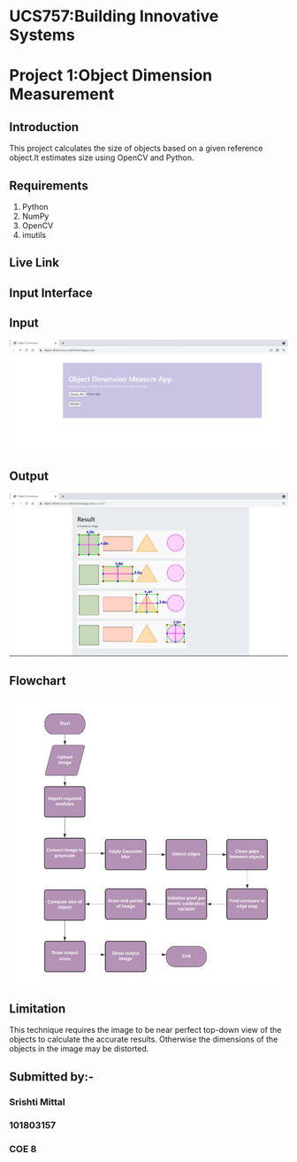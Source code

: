 # UCS757:Building Innovative Systems
# Project 1:Object Dimension Measurement
## Introduction
This project calculates the size of objects based on a given reference object.It estimates size using OpenCV and Python.
## Requirements
1. Python
2. NumPy
3. OpenCV
4. imutils
## Live Link
## Input Interface
## Input
![Input](input.jpeg)
## Output
![Output](output.jpeg)
## Flowchart
![Flowchart](flowchart.jpeg)
## Limitation
This technique requires the image to be near perfect top-down view of the objects to calculate the accurate results. Otherwise the dimensions of the objects in the image may be distorted.
## Submitted by:-
### Srishti Mittal
### 101803157
### COE 8